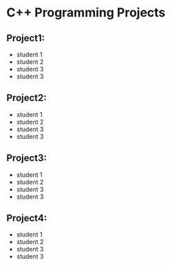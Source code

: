 # C++ Programming Projects


## Project1:
- student 1
- student 2
- student 3
- student 3


## Project2:
- student 1
- student 2
- student 3
- student 3


## Project3:
- student 1
- student 2
- student 3
- student 3


## Project4:
- student 1
- student 2
- student 3
- student 3
